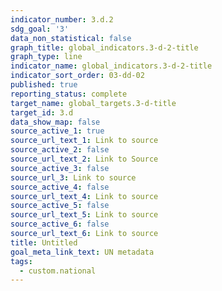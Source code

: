 ```yaml
---
indicator_number: 3.d.2
sdg_goal: '3'
data_non_statistical: false
graph_title: global_indicators.3-d-2-title
graph_type: line
indicator_name: global_indicators.3-d-2-title
indicator_sort_order: 03-dd-02
published: true
reporting_status: complete
target_name: global_targets.3-d-title
target_id: 3.d
data_show_map: false
source_active_1: true
source_url_text_1: Link to source
source_active_2: false
source_url_text_2: Link to Source
source_active_3: false
source_url_3: Link to source
source_active_4: false
source_url_text_4: Link to source
source_active_5: false
source_url_text_5: Link to source
source_active_6: false
source_url_text_6: Link to source
title: Untitled
goal_meta_link_text: UN metadata
tags:
  - custom.national
---
```

